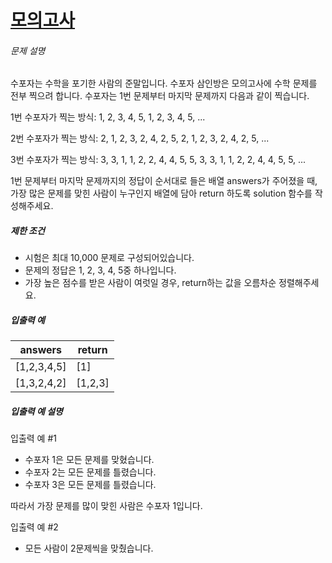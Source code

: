 # [모의고사](https://school.programmers.co.kr/learn/courses/30/lessons/42840)


###### 문제 설명


수포자는 수학을 포기한 사람의 준말입니다. 수포자 삼인방은 모의고사에 수학 문제를 전부 찍으려 합니다. 수포자는 1번 문제부터 마지막 문제까지 다음과 같이 찍습니다.


1번 수포자가 찍는 방식: 1, 2, 3, 4, 5, 1, 2, 3, 4, 5, ...  

2번 수포자가 찍는 방식: 2, 1, 2, 3, 2, 4, 2, 5, 2, 1, 2, 3, 2, 4, 2, 5, ...  

3번 수포자가 찍는 방식: 3, 3, 1, 1, 2, 2, 4, 4, 5, 5, 3, 3, 1, 1, 2, 2, 4, 4, 5, 5, ...


1번 문제부터 마지막 문제까지의 정답이 순서대로 들은 배열 answers가 주어졌을 때, 가장 많은 문제를 맞힌 사람이 누구인지 배열에 담아 return 하도록 solution 함수를 작성해주세요.


##### 제한 조건


* 시험은 최대 10,000 문제로 구성되어있습니다.
* 문제의 정답은 1, 2, 3, 4, 5중 하나입니다.
* 가장 높은 점수를 받은 사람이 여럿일 경우, return하는 값을 오름차순 정렬해주세요.


##### 입출력 예




| answers | return |
| --- | --- |
| \[1,2,3,4,5] | \[1] |
| \[1,3,2,4,2] | \[1,2,3] |


##### 입출력 예 설명


입출력 예 \#1


* 수포자 1은 모든 문제를 맞혔습니다.
* 수포자 2는 모든 문제를 틀렸습니다.
* 수포자 3은 모든 문제를 틀렸습니다.


따라서 가장 문제를 많이 맞힌 사람은 수포자 1입니다.


입출력 예 \#2


* 모든 사람이 2문제씩을 맞췄습니다.



